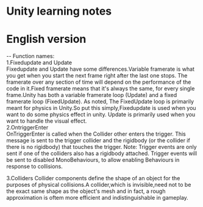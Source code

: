 # Unity learning notes

# English version
--
Function names:  
1.Fixedupdate and Update  
 Fixedupdate and Update have some differences.Variable framerate is what you get when you start the next frame right after the last one stops. The framerate over any section of time   will depend on the performance of the code in it.Fixed framerate means that it's always the same, for every single frame.Unity has both a variable framerate loop (Update) and a fixed framerate loop (FixedUpdate). As noted, The FixedUpdate loop is primarily meant for physics in Unity.So put this simply,Fixedupdate is used when you want to do some physics effect in unity. Update is primarily used when you want to handle the visual effect.  
2.OntriggerEnter    
  OnTriggerEnter is called when the Collider other enters the trigger. This message is sent to the trigger collider and the rigidbody (or the collider if there is no rigidbody) that touches the trigger. Note: Trigger events are only sent if one of the colliders also has a rigidbody attached. Trigger events will be sent to disabled MonoBehaviours, to allow enabling Behaviours in response to collisions.  

3.Colliders
Collider components define the shape of an object for the purposes of physical collisions.A collider,which is invisible,need not to be the exact same shape as the object's mesh and in fact, a rough approximation is oftem more efficient and indistinguishable in gameplay.
